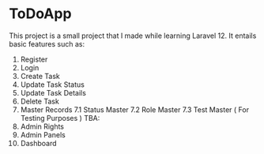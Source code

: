 # ToDoApp
This project is a small project that I made while learning Laravel 12. 
It entails basic features such as:
1. Register
2. Login
3. Create Task
4. Update Task Status
5. Update Task Details
6. Delete Task
7. Master Records
7.1 Status Master
7.2 Role Master
7.3 Test Master ( For Testing Purposes )
TBA:
1. Admin Rights
2. Admin Panels
3. Dashboard

